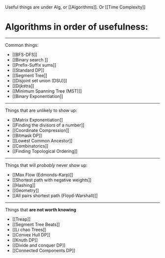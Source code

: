Useful things are under Alg, or [[Algorithms]]. 
Or [[Time Complexity]]

# Algorithms in order of usefulness:

---
Common things:
- [[BFS-DFS]]
- [[Binary search ]]
- [[Prefix-Suffix sums]]
- [[Standard DP]]
- [[Segment Tree]]
- [[Disjoint set union (DSU)]]
- [[Dijkstra]]
- [[Minimum Spanning Tree (MST)]]
- [[Binary Exponentiation]]
---
Things that are unlikely to show up:
- [[Matrix Exponentiation]]
- [[Finding the divisors of a number]]
- [[Coordinate Compression]]
- [[Bitmask DP]]
- [[Lowest Common Ancestor]]
- [[Combinatorics]]
- [[Finding Topological Ordering]]
---
Things that will _probably_ never show up:
- [[Max Flow (Edmonds-Karp)]]
- [[Shortest path with negative weights]]
- [[Hashing]]
- [[Geometry]]
- [[All pairs shortest path (Floyd-Warshall)]]
---
Things that **are not worth knowing**
- [[Treap]]
- [[Segment Tree Beats]]
- [[Li chao Trees]]
- [[Convex Hull DP]]
- [[Knuth DP]]
- [[Divide and conquer DP]]
- [[Connected Components DP]]